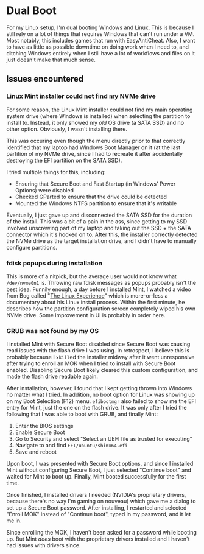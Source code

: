 # Dual Boot
For my Linux setup, I'm dual booting Windows and Linux. This is because I still rely on a lot of things that requires Windows that can't run under a VM. Most notably, this includes games that run with EasyAntiCheat. Also, I want to have as little as possible downtime on doing work when I need to, and ditching Windows entirely when I still have a lot of workflows and files on it just doesn't make that much sense.

## Issues encountered
### Linux Mint installer could not find my NVMe drive
For some reason, the Linux Mint installer could not find my main operating system drive (where Windows is installed) when selecting the partition to install to. Instead, it only showed my *old* OS drive (a SATA SSD) and no other option. Obviously, I wasn't installing there.

This was occuring even though the menu directly prior to that correctly identified that my laptop had Windows Boot Manager on it (at the last partition of my NVMe drive, since I had to recreate it after accidentally destroying the EFI partition on the SATA SSD).

I tried multiple things for this, including:
* Ensuring that Secure Boot and Fast Startup (in Windows' Power Options) were disabled
* Checked GParted to ensure that the drive could be detected
* Mounted the Windows NTFS partition to ensure that it's writable

Eventually, I just gave up and disconnected the SATA SSD for the duration of the install. This was a bit of a pain in the ass, since getting to my SSD involved unscrewing part of my laptop and taking out the SSD + the SATA connector which it's hooked on to. After this, the installer correctly detected the NVMe drive as the target installation drive, and I didn't have to manually configure partitions.

### fdisk popups during installation
This is more of a nitpick, but the average user would not know what `/dev/nvme0n1` is. Throwing raw fdisk messages as popups probably isn't the best idea. Funnily enough, a day before I installed Mint, I watched a video from Bog called "[The Linux Experience](https://youtu.be/8WkcLwXCFJQ?t=29)" which is more-or-less a documentary about his Linux install process. Within the first minute, he describes how the partition configuration screen completely wiped his own NVMe drive. Some improvement in UI is probably in order here.

### GRUB was not found by my OS
I installed Mint with Secure Boot disabled since Secure Boot was causing read issues with the flash drive I was using. In retrospect, I believe this is probably because I `xkill`ed the installer midway after it went unresponsive after trying to enroll an MOK when I tried to install with Secure Boot enabled. Disabling Secure Boot likely cleared this custom configuration, and made the flash drive readable again.

After installation, however, I found that I kept getting thrown into Windows no matter what I tried. In addition, no boot option for Linux was showing up on my Boot Selection (F12) menu. `efibootmgr` also failed to show me the EFI entry for Mint, just the one on the flash drive. It was only after I tried the following that I was able to boot with GRUB, and finally Mint:

1. Enter the BIOS settings
2. Enable Secure Boot
3. Go to Security and select "Select an UEFI file as trusted for executing"
4. Navigate to and find `EFI/ubuntu/shimx64.efi`
5. Save and reboot

Upon boot, I was presented with Secure Boot options, and since I installed Mint without configuring Secure Boot, I just selected "Continue boot" and waited for Mint to boot up. Finally, Mint booted successfully for the first time.

Once finished, I installed drivers I needed (NVIDIA's proprietary drivers, because there's no way I'm gaming on nouveau) which gave me a dialog to set up a Secure Boot password. After installing, I restarted and selected "Enroll MOK" instead of "Continue boot", typed in my password, and it let me in.

Since enrolling the MOK, I haven't been asked for a password while booting up. But Mint *does* boot with the proprietary drivers installed and I haven't had issues with drivers since.